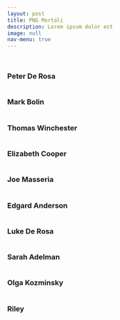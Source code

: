 ```yaml
---
layout: post
title: PNG Mortali
description: Lorem ipsum dolor est
image: null
nav-menu: true
---
```


<span class="image fit"><img src="assets/images/camarilla.jpg" alt="" /></span>
<div class="box alt">
	<div class="row 50% uniform">
		<div class="4u"><span class="image fit"><img src="assets/images/peter.jpg" alt="" /></span><h3>Peter De Rosa</h3></div>
		<div class="4u"><span class="image fit"><img src="assets/images/markbolin.jpg" alt="" /></span><h3>Mark Bolin</h3></div>
		<div class="4u"><span class="image fit"><img src="assets/images/thomas.jpg" alt="" /></span><h3>Thomas Winchester</h3></div>
		<!-- Break -->
		<div class="4u"><span class="image fit"><img src="assets/images/elizabeth.jpg" alt="" /></span><h3>Elizabeth Cooper</h3></div>
		<div class="4u"><span class="image fit"><img src="assets/images/joemasseria.jpg" alt="" /></span><h3>Joe Masseria</h3></div>
		<div class="4u"><span class="image fit"><img src="assets/images/edgard.jpg" alt="" /></span><h3>Edgard Anderson</h3></div>
        <!-- Break -->
        <div class="4u"><span class="image fit"><img src="assets/images/luke.jpg" alt="" /></span><h3>Luke De Rosa</h3></div>
        <div class="4u"><span class="image fit"><img src="assets/images/sarah.jpg" alt="" /></span><h3>Sarah Adelman</h3></div>
        <div class="4u"><span class="image fit"><img src="assets/images/olga.jpg" alt="" /></span><h3>Olga Kozminsky</h3></div>
        <!-- Break -->
        <div class="4u"><span class="image fit"><img src="assets/images/riley.jpg" alt="" /></span><h3>Riley</h3></div>
	</div>
</div>
